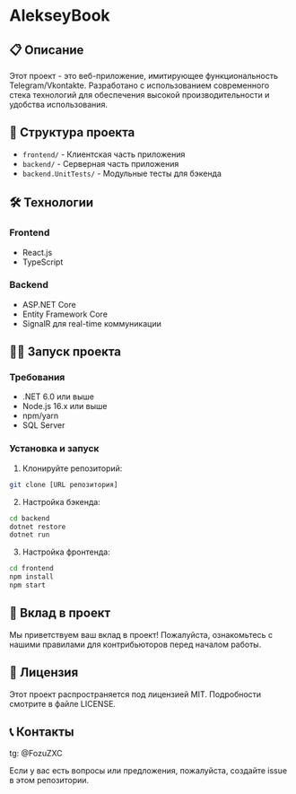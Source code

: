 # AlekseyBook

## 📋 Описание

Этот проект - это веб-приложение, имитирующее функциональность Telegram/Vkontakte. Разработано с использованием современного стека технологий для обеспечения высокой производительности и удобства использования.

## 🚀 Структура проекта

- `frontend/` - Клиентская часть приложения
- `backend/` - Серверная часть приложения
- `backend.UnitTests/` - Модульные тесты для бэкенда

## 🛠 Технологии

### Frontend
- React.js
- TypeScript

### Backend
- ASP.NET Core
- Entity Framework Core
- SignalR для real-time коммуникации

## 🏃‍♂️ Запуск проекта

### Требования
- .NET 6.0 или выше
- Node.js 16.x или выше
- npm/yarn
- SQL Server

### Установка и запуск

1. Клонируйте репозиторий:
```bash
git clone [URL репозитория]
```

2. Настройка бэкенда:
```bash
cd backend
dotnet restore
dotnet run
```

3. Настройка фронтенда:
```bash
cd frontend
npm install
npm start
```

## 🤝 Вклад в проект

Мы приветствуем ваш вклад в проект! Пожалуйста, ознакомьтесь с нашими правилами для контрибьюторов перед началом работы.

## 📝 Лицензия

Этот проект распространяется под лицензией MIT. Подробности смотрите в файле LICENSE.

## 📞 Контакты

tg: @FozuZXC

Если у вас есть вопросы или предложения, пожалуйста, создайте issue в этом репозитории. 